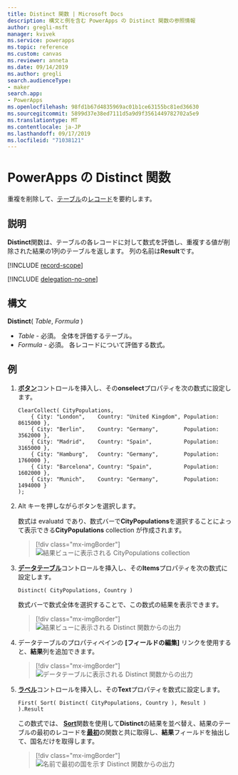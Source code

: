 ```yaml
---
title: Distinct 関数 | Microsoft Docs
description: 構文と例を含む PowerApps の Distinct 関数の参照情報
author: gregli-msft
manager: kvivek
ms.service: powerapps
ms.topic: reference
ms.custom: canvas
ms.reviewer: anneta
ms.date: 09/14/2019
ms.author: gregli
search.audienceType:
- maker
search.app:
- PowerApps
ms.openlocfilehash: 98fd1b67d4835969ac01b1ce63155bc81ed36630
ms.sourcegitcommit: 5899d37e38ed7111d5a9d9f3561449782702a5e9
ms.translationtype: MT
ms.contentlocale: ja-JP
ms.lasthandoff: 09/17/2019
ms.locfileid: "71038121"
---
```

# <a name="distinct-function-in-powerapps"></a>PowerApps の Distinct 関数
重複を削除して、[テーブル](../working-with-tables.md)の[レコード](../working-with-tables.md#records)を要約します。

## <a name="description"></a>説明
**Distinct**関数は、テーブルの各レコードに対して数式を評価し、重複する値が削除された結果の1列のテーブルを返します。  列の名前は**Result**です。  

[!INCLUDE [record-scope](../../../includes/record-scope.md)]

[!INCLUDE [delegation-no-one](../../../includes/delegation-no-one.md)]

## <a name="syntax"></a>構文
**Distinct**( *Table*, *Formula* )

* *Table* - 必須。  全体を評価するテーブル。
* *Formula* - 必須。  各レコードについて評価する数式。

## <a name="example"></a>例

1. [**ボタン**](../controls/control-button.md)コントロールを挿入し、その**onselect**プロパティを次の数式に設定します。

    ```powerapps-dot
    ClearCollect( CityPopulations,
        { City: "London",    Country: "United Kingdom", Population: 8615000 },
        { City: "Berlin",    Country: "Germany",        Population: 3562000 },
        { City: "Madrid",    Country: "Spain",          Population: 3165000 },
        { City: "Hamburg",   Country: "Germany",        Population: 1760000 },
        { City: "Barcelona", Country: "Spain",          Population: 1602000 },
        { City: "Munich",    Country: "Germany",        Population: 1494000 }
    );
    ```

1. Alt キーを押しながらボタンを選択します。

    数式は evaluatd であり、数式バーで**CityPopulations**を選択することによって表示できる**CityPopulations** collection が作成されます。

    > [!div class="mx-imgBorder"]
    > ![結果ビューに表示される CityPopulations collection](media/function-distinct/citypopulations-create.png)

1. [**データテーブル**](../controls/control-data-table.md)コントロールを挿入し、その**Items**プロパティを次の数式に設定します。

    ```powerapps-dot
    Distinct( CityPopulations, Country )
    ```

    数式バーで数式全体を選択することで、この数式の結果を表示できます。

    > [!div class="mx-imgBorder"]
    > ![結果ビューに表示される Distinct 関数からの出力](media/function-distinct/citypopulations-distinct.png)

1. データテーブルのプロパティペインの **[フィールドの編集]** リンクを使用すると、**結果**列を追加できます。

    > [!div class="mx-imgBorder"]
    > ![データテーブルに表示される Distinct 関数からの出力](media/function-distinct/citypopulations-datatable.png)

1. [**ラベル**](../controls/control-text-box.md)コントロールを挿入し、その**Text**プロパティを数式に設定します。

    ```powerapps-dot
    First( Sort( Distinct( CityPopulations, Country ), Result ) ).Result
    ```

    この数式では、 [**Sort**](function-sort.md)関数を使用して**Distinct**の結果を並べ替え、結果のテーブルの最初のレコードを[**最初**](function-first-last.md)の関数と共に取得し、**結果**フィールドを抽出して、国名だけを取得します。

    > [!div class="mx-imgBorder"]
    > ![名前で最初の国を示す Distinct 関数からの出力](media/function-distinct/citypopulations-first.png)

     
